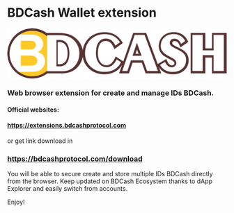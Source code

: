# BDCash Wallet extension
<p><img style="display: block; margin-left: auto; margin-right: auto;" src="https://raw.githubusercontent.com/BdcashProtocol/bdcash-mediakit/main/cole%C3%A7%C3%A3o/bdcash-logo-300h.png"/></p>

### Web browser extension for create and manage IDs BDCash.
#### Official websites:
#### https://extensions.bdcashprotocol.com

or get link download in

### https://bdcashprotocol.com/download

You will be able to secure create and store multiple IDs BDCash directly from the browser. 
Keep updated on BDCash Ecosystem thanks to dApp Explorer and easily switch from accounts.

Enjoy!
